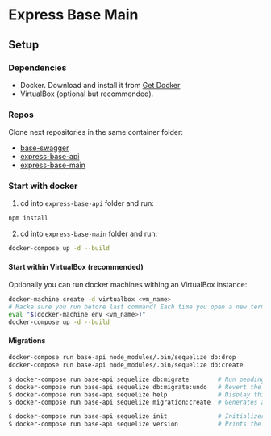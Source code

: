 # Express Base Main

## Setup

### Dependencies

* Docker. Download and install it from [Get Docker](https://www.docker.com/get-docker)
* VirtualBox (optional but recommended).

### Repos

Clone next repositories in the same container folder:

* [base-swagger](https://github.com/xmartlabs/base-swagger)
* [express-base-api](https://bitbucket.org/mtnbarreto/express-base-api)
* [express-base-main](https://bitbucket.org/mtnbarreto/express-base-main)

### Start with docker

1. cd into `express-base-api` folder and run:
  ```sh
  npm install
  ```
2. cd into `express-base-main` folder and run:
  ```sh
  docker-compose up -d --build
  ```

#### Start within VirtualBox (recommended)

Optionally you can run docker machines withing an VirtualBox instance:

```sh
docker-machine create -d virtualbox <vm_name>
# Macke sure you run before last command! Each time you open a new terminal (either tab or window) you must eval again.
eval "$(docker-machine env <vm_name>)"
docker-compose up -d --build
```

#### Migrations 

```sh
docker-compose run base-api node_modules/.bin/sequelize db:drop
docker-compose run base-api node_modules/.bin/sequelize db:create
```

```sh
$ docker-compose run base-api sequelize db:migrate        # Run pending migrations.
$ docker-compose run base-api sequelize db:migrate:undo   # Revert the last migration run.
$ docker-compose run base-api sequelize help              # Display this help text.
$ docker-compose run base-api sequelize migration:create  # Generates a new migration file.

```

```sh
$ docker-compose run base-api sequelize init              # Initializes the project.
$ docker-compose run base-api sequelize version           # Prints the version number.
```